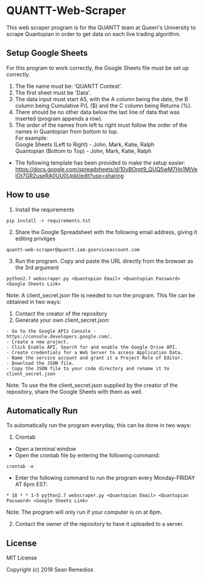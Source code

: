 # QUANTT-Web-Scraper
This web scraper program is for the QUANTT team at Queen's University to scrape Quantopian in order to get data on each live trading algorithm.

## Setup Google Sheets
For this program to work correctly, the Google Sheets file must be set up correctly.
1. The file name must be: 'QUANTT Contest'.
2. The first sheet must be 'Data'.
3. The data input must start A5, with the A column being the date, the B column being Cumulative P/L ($) and the C column being Returns (%). 
4. There should be no other data below the last line of data that was inserted (program appends a row).
5. The order of the names from left to right must follow the order of the names in Quantopian from bottom to top. <br>
For example: <br>
  Google Sheets (Left to Right) - John, Mark, Katie, Ralph <br>
  Quantopian (Bottom to Top) - John, Mark, Katie, Ralph <br>
- The following template has been provided to make the setup easier: <br> https://docs.google.com/spreadsheets/d/10yBOrpt9_QUQ5wM7Ho1MjVelOt7GR2useRA0UU0UpkI/edit?usp=sharing

## How to use
1. Install the requirements
```
pip install -r requirements.txt
```
2. Share the Google Spreadsheet with the following email address, giving it editing privilges
```
quantt-web-scraper@quantt.iam.gserviceaccount.com
```
3. Run the program. Copy and paste the URL directly from the browser as the 3rd argument
```
python2.7 webscraper.py <Quantopian Email> <Quantopian Password> <Google Sheets Link>
```

Note: A client_secret.json file is needed to run the program. This file can be obtained in two ways:
1. Contact the creator of the repository
2. Generate your own client_secret.json:
```
- Go to the Google APIs Console - https://console.developers.google.com/.
- Create a new project.
- Click Enable API. Search for and enable the Google Drive API.
- Create credentials for a Web Server to access Application Data.
- Name the service account and grant it a Project Role of Editor.
- Download the JSON file.
- Copy the JSON file to your code directory and rename it to client_secret.json
```
Note: To use the the client_secret.json supplied by the creator of the repository, share the Google Sheets with them as well.

## Automatically Run
To automatically run the program everyday, this can be done in two ways:
1. Crontab <br>
- Open a terminal window <br>
- Open the crontab file by entering the following command: <br>
```
crontab -e
```
- Enter the following command to run the program every Monday-FRIDAY AT 6pm EST:
```
* 18 * * 1-5 python2.7 webscraper.py <Quantopian Email> <Quantopian Password> <Google Sheets Link>
```
Note: The program will only run if your computer is on at 6pm. <br>

2. Contact the owner of the repository to have it uploaded to a server.

## License
MIT License

Copyright (c) 2019 Sean Remedios
